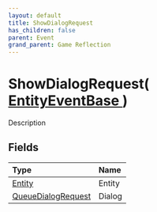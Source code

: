 ```yaml
---
layout: default
title: ShowDialogRequest
has_children: false
parent: Event
grand_parent: Game Reflection
---
```

# ShowDialogRequest( [ EntityEventBase ](/riftbreaker-wiki/docs/game-reflection/events/entity_event_base/) )
Description 

## Fields

| Type | Name |
|:----------|:--------------|
| [Entity](/riftbreaker-wiki/docs/game-reflection/classes/entity/) | Entity |
| [QueueDialogRequest](/riftbreaker-wiki/docs/game-reflection/classes/queue_dialog_request/) | Dialog |

